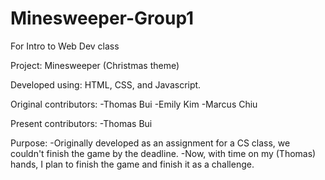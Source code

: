 # Minesweeper-Group1
For Intro to Web Dev class

Project: Minesweeper (Christmas theme)

Developed using: HTML, CSS, and Javascript.

Original contributors:
-Thomas Bui
-Emily Kim
-Marcus Chiu

Present contributors:
-Thomas Bui

Purpose:
-Originally developed as an assignment for a CS class, we couldn't finish the game by the deadline.
-Now, with time on my (Thomas) hands, I plan to finish the game and finish it as a challenge.
